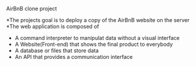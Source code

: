 AirBnB clone project

*The projects goal is to deploy a copy of the AirBnB website on the server
*The web application is composed of
* A command interpreter to manipulat data without a visual interface
* A Website(Front-end) that shows the final product to everybody
* A database or files that store data
* An API that provides a communication interface
